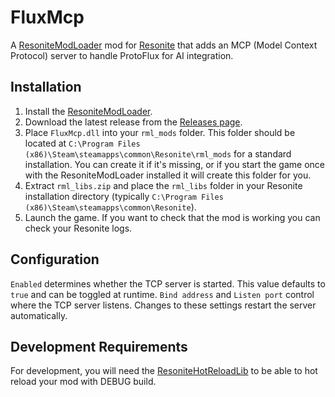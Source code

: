 # FluxMcp
A [ResoniteModLoader](https://github.com/resonite-modding-group/ResoniteModLoader) mod for [Resonite](https://resonite.com/) that adds an MCP (Model Context Protocol) server to handle ProtoFlux for AI integration. 

## Installation

1. Install the [ResoniteModLoader](https://github.com/resonite-modding-group/ResoniteModLoader).
1. Download the latest release from the [Releases page](https://github.com/esnya/FluxMcp/releases).
1. Place `FluxMcp.dll` into your `rml_mods` folder. This folder should be located at `C:\Program Files (x86)\Steam\steamapps\common\Resonite\rml_mods` for a standard installation. You can create it if it's missing, or if you start the game once with the ResoniteModLoader installed it will create this folder for you.
1. Extract `rml_libs.zip` and place the `rml_libs` folder in your Resonite installation directory (typically `C:\Program Files (x86)\Steam\steamapps\common\Resonite`).
1. Launch the game. If you want to check that the mod is working you can check your Resonite logs.

## Configuration

`Enabled` determines whether the TCP server is started. This value defaults to `true` and can be toggled at runtime.
`Bind address` and `Listen port` control where the TCP server listens. Changes to these settings restart the server automatically.


## Development Requirements

For development, you will need the [ResoniteHotReloadLib](https://github.com/Nytra/ResoniteHotReloadLib) to be able to hot reload your mod with DEBUG build.
